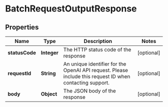 

# BatchRequestOutputResponse


## Properties

| Name | Type | Description | Notes |
|------------ | ------------- | ------------- | -------------|
|**statusCode** | **Integer** | The HTTP status code of the response |  [optional] |
|**requestId** | **String** | An unique identifier for the OpenAI API request. Please include this request ID when contacting support. |  [optional] |
|**body** | **Object** | The JSON body of the response |  [optional] |



